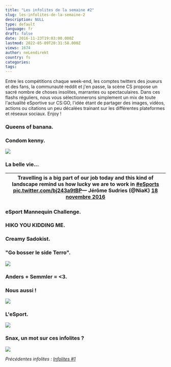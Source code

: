 ```yaml
---
title: "Les infolites de la semaine #2"
slug: les-infolites-de-la-semaine-2
description: NULL
type: default
language: fr
draft: false
date: 2016-11-23T19:03:00.000Z
lastmod: 2022-05-09T20:31:58.000Z
views: 1674
author: neLendirekt
country: fs
categories:
tags:
---
```

Entre les compétitions chaque week-end, les comptes twitters des joueurs et des fans, la communauté reddit et j'en passe, la scène CS propose un sacré nombre de choses insolites, marrantes ou spectaculaires. Dans ces flashs réguliers, nous vous sélectionnerons simplement un mix de toute l'actualité eSportive sur CS:GO, l'idée étant de partager des images, vidéos, actions ou citations un peu décalées trainant sur les différentes plateformes et réseaux sociaux. Enjoy !

### **Queens of banana.**

### **Condom kenny.**

![](/storage/images/5835d4090eea8_348305f908064336a098030fc4036ab6jpg)

### **La belle vie...**

| Travelling is a big part of our job today and this kind of landscape remind us how lucky we are to work in [#eSports](https://twitter.com/hashtag/eSports?src=hash) [pic.twitter.com/bj243a9tBP](https://t.co/bj243a9tBP)— Jérôme Sudries (@NiaK) [18 novembre 2016](https://twitter.com/NiaK/status/799418673546964992) |
| ------------------------------------------------------------------------------------------------------------------------------------------------------------------------------------------------------------------------------------------------------------------------------------------------------------------------ |

### **eSport Mannequin Challenge.**

### **HIKO YOU KIDDING ME.**

### **Creamy Sadokist.**

### **"Go bosser le side Terro".**

**![](/storage/images/5835e31103c1f_cxhauydwqaatm9qjpg)**

### **Anders + Semmler = <3.**

### **Nous aussi !**

**![](/storage/images/5835e43b6f27a_07210df6fe9a70ea4dc123eb36903d9epng)**

### **L'eSport.**

![](/storage/images/5835d115a547a_cxw75jlucaeqoojjpg)

###   **Snax, un mot sur ces infolites ?**

![](https://media.tenor.co/images/f7e65f41d79719f002ec34267ae97343/tenor.gif)

_Précédentes infolites : [Infolites #1](/fr/flash/les-infolites-de-la-semaine-1/77)_
